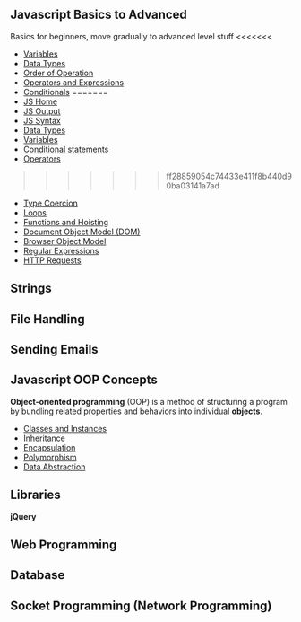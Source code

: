 
## Javascript Basics to Advanced
Basics for beginners, move gradually to advanced level stuff
<<<<<<< 

* [Variables](Basics/)
* [Data Types](Basics/)
* [Order of Operation](Basics/)
* [Operators and Expressions](Basics/)
* [Conditionals](Basics/)
=======
* [JS Home](Basics/JS_home.html)
* [JS Output](Basics/JS_output.html)
* [JS Syntax](Basics/JS_syntax.html)
* [Data Types](Basics/data_types.html)
* [Variables](Basics/variables.html)
* [Conditional statements](Basics/conditionals.html)
* [Operators](Basics/Operators.html)
>>>>>>> ff28859054c74433e411f8b440d90ba03141a7ad
* [Type Coercion](Basics/)
* [Loops](Basics/)
* [Functions and Hoisting](Basics/)
* [Document Object Model (DOM)](Intermediate_and_Advanced/)
* [Browser Object Model](Intermediate_and_Advanced/)
* [Regular Expressions](Intermediate_and_Advanced)
* [HTTP Requests](Intermediate_and_Advanced)
## Strings
## File Handling
## Sending Emails
## Javascript OOP Concepts
**Object-oriented programming** (OOP) is a method of structuring a program by bundling related properties and behaviors into individual **objects**.
* [Classes and Instances](Javascript_OOP/)
* [Inheritance](Javascript_OOP/)
* [Encapsulation](Javascript_OOP/)
* [Polymorphism](Javascript_OOP/)
* [Data Abstraction](Javascript_OOP/)
## Libraries
**jQuery**
## Web Programming
## Database
## Socket Programming (Network Programming)
